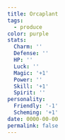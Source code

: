 ```yaml
---
title: Orcaplant
tags:
  - produce
color: purple
stats:
  Charm: ''
  Defense: ''
  HP: ''
  Luck: ''
  Magic: '+1'
  Power: ''
  Skill: '+1'
  Spirit: ''
personality:
  Friendly: '-1'
  Scheming: '+1'
date: 0000-00-00
permalink: false
---
```

